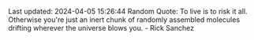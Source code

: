 Last updated: 2024-04-05 15:26:44
Random Quote: To live is to risk it all. Otherwise you're just an inert chunk of randomly assembled molecules drifting wherever the universe blows you. - Rick Sanchez